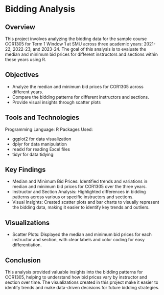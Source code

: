 # Bidding Analysis
## Overview
This project involves analyzing the bidding data for the sample course COR1305 for Term 1 Window 1 at SMU across three academic years: 2021-22, 2022-23, and 2023-24.
The goal of this analysis is to evaluate the median and minimum bid prices for different instructors and sections within these years using R. 

## Objectives
* Analyze the median and minimum bid prices for COR1305 across different years.
* Compare the bidding patterns for different instructors and sections.
* Provide visual insights through scatter plots 

## Tools and Technologies
Programming Language: R
Packages Used:
* ggplot2 for data visualization
* dplyr for data manipulation
* readxl for reading Excel files
* tidyr for data tidying

## Key Findings
* Median and Minimum Bid Prices: Identified trends and variations in median and minimum bid prices for COR1305 over the three years.
* Instructor and Section Analysis: Highlighted differences in bidding patterns across various or specific instructors and sections.
* Visual Insights: Created scatter plots and bar charts to visually represent the bidding data, making it easier to identify key trends and outliers.


## Visualizations
* Scatter Plots: Displayed the median and minimum bid prices for each instructor and section, with clear labels and color coding for easy differentiation.


## Conclusion
This analysis provided valuable insights into the bidding patterns for COR1305, helping to understand how bid prices vary by instructor and section over time. The visualizations created in this project make it easier to identify trends and make data-driven decisions for future bidding strategies.
